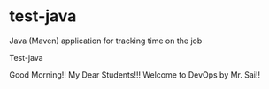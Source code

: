 # test-java
Java (Maven) application for tracking time on the job

Test-java

Good Morning!!
My Dear Students!!! 
Welcome to DevOps by Mr. Sai!!

